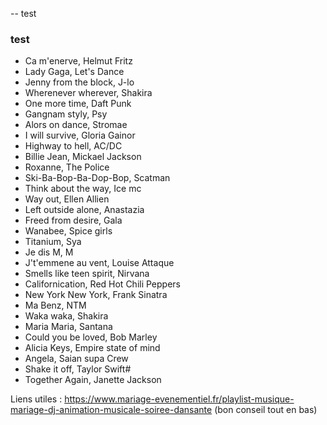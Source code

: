 -- test

### test



- Ca m'enerve, Helmut Fritz
- Lady Gaga, Let's Dance
- Jenny from the block, J-lo
- Wherenever wherever, Shakira
- One more time, Daft Punk
- Gangnam styly, Psy
- Alors on dance, Stromae
- I will survive, Gloria Gainor
- Highway  to hell, AC/DC
- Billie Jean, Mickael Jackson
- Roxanne, The Police
- Ski-Ba-Bop-Ba-Dop-Bop, Scatman
- Think about the way, Ice mc
- Way out, Ellen Allien
- Left outside alone, Anastazia
- Freed from desire, Gala
- Wanabee, Spice girls
- Titanium, Sya
- Je dis M, M
- J't'emmene au vent, Louise Attaque
- Smells like teen spirit, Nirvana
- Californication, Red Hot Chili Peppers
- New York New York, Frank Sinatra
- Ma Benz, NTM
- Waka waka, Shakira
- Maria Maria, Santana
- Could you be loved, Bob Marley
- Alicia Keys, Empire state of mind
- Angela, Saian supa Crew
- Shake it off, Taylor Swift#
- Together Again, Janette Jackson


Liens utiles :
https://www.mariage-evenementiel.fr/playlist-musique-mariage-dj-animation-musicale-soiree-dansante (bon conseil tout en bas)
